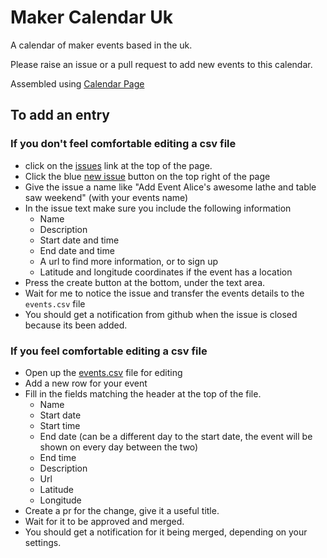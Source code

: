 # Maker Calendar Uk

A calendar of maker events based in the uk.

Please raise an issue or a pull request to add new events to this calendar.

Assembled using [Calendar Page](https://github.com/emilyselwood/calendar_page)

## To add an entry

### If you don't feel comfortable editing a csv file

* click on the [issues](https://github.com/emilyselwood/makers_calendar_uk/issues) link at the top of the page.
* Click the blue [new issue](https://github.com/emilyselwood/makers_calendar_uk/issues/new) button on the top right of the page
* Give the issue a name like "Add Event Alice's awesome lathe and table saw weekend" (with your events name)
* In the issue text make sure you include the following information
  * Name
  * Description
  * Start date and time
  * End date and time
  * A url to find more information, or to sign up
  * Latitude and longitude coordinates if the event has a location
* Press the create button at the bottom, under the text area.
* Wait for me to notice the issue and transfer the events details to the `events.csv` file
* You should get a notification from github when the issue is closed because its been added.

### If you feel comfortable editing a csv file

* Open up the [events.csv](https://github.com/emilyselwood/makers_calendar_uk/edit/main/events.csv) file for editing
* Add a new row for your event
* Fill in the fields matching the header at the top of the file.
  * Name
  * Start date
  * Start time
  * End date (can be a different day to the start date, the event will be shown on every day between the two)
  * End time
  * Description
  * Url
  * Latitude
  * Longitude
* Create a pr for the change, give it a useful title.
* Wait for it to be approved and merged.
* You should get a notification for it being merged, depending on your settings.
